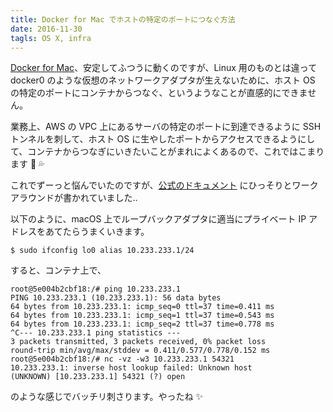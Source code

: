 ```yaml
---
title: Docker for Mac でホストの特定のポートにつなぐ方法
date: 2016-11-30
tagls: OS X, infra
---
```


[Docker for Mac](https://www.docker.com/products/docker#/mac)、安定してふつうに動くのですが、Linux 用のものとは違って docker0 のような仮想のネットワークアダプタが生えないために、ホスト OS の特定のポートにコンテナからつなぐ、というようなことが直感的にできません。

業務上、AWS の VPC 上にあるサーバの特定のポートに到達できるように SSH トンネルを刺して、ホスト OS に生やしたポートからアクセスできるようにして、コンテナからつなぎにいきたいことがまれによくあるので、これではこまります 🐰 💦

これでずーっと悩んでいたのですが、[公式のドキュメント](https://docs.docker.com/docker-for-mac/networking/#/there-is-no-docker0-bridge-on-macos) にひっそりとワークアラウンドが書かれていました..

以下のように、macOS 上でループバックアダプタに適当にプライベート IP アドレスをあてたらうまくいきます。

```
$ sudo ifconfig lo0 alias 10.233.233.1/24
```

すると、コンテナ上で、

```
root@5e004b2cbf18:/# ping 10.233.233.1
PING 10.233.233.1 (10.233.233.1): 56 data bytes
64 bytes from 10.233.233.1: icmp_seq=0 ttl=37 time=0.411 ms
64 bytes from 10.233.233.1: icmp_seq=1 ttl=37 time=0.543 ms
64 bytes from 10.233.233.1: icmp_seq=2 ttl=37 time=0.778 ms
^C--- 10.233.233.1 ping statistics ---
3 packets transmitted, 3 packets received, 0% packet loss
round-trip min/avg/max/stddev = 0.411/0.577/0.778/0.152 ms
root@5e004b2cbf18:/# nc -vz -w3 10.233.233.1 54321
10.233.233.1: inverse host lookup failed: Unknown host
(UNKNOWN) [10.233.233.1] 54321 (?) open
```

のような感じでバッチリ刺さります。やったね ✨
